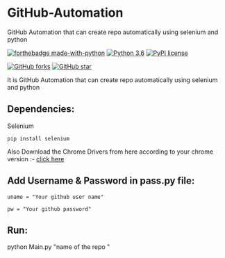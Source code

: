 # GitHub-Automation
GitHub Automation that can create repo automatically using selenium and python

[![forthebadge made-with-python](http://ForTheBadge.com/images/badges/made-with-python.svg)](https://www.python.org/)                  [![Python 3.6](https://img.shields.io/badge/python-3.6-blue.svg)](https://www.python.org/downloads/release/python-360/)          [![PyPI license](https://img.shields.io/pypi/l/ansicolortags.svg)](https://pypi.python.org/pypi/ansicolortags/)

 [![GitHub forks](https://img.shields.io/github/forks/arbazkhan4712/GitHub-Automation?style=social)](https://GitHub.com/Naereen/StrapDown.js/network/)                 [![GitHub star](https://img.shields.io/github/stars/arbazkhan4712/GitHub-Automation?style=social)](https://GitHub.com/Naereen/StrapDown.js/network/)




It is GitHub Automation that can create repo automatically using selenium and python



## Dependencies:

Selenium

```
pip install selenium
```


Also Download the Chrome Drivers from here according to your chrome version :- [click here](https://chromedriver.chromium.org/downloads)

## Add Username & Password in pass.py file:

```
uname = "Your github user name"

pw = "Your github password"
```

## Run:
python Main.py "name of the repo " 

